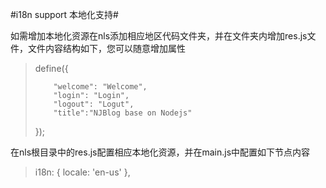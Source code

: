 #i18n support 本地化支持#

如需增加本地化资源在nls添加相应地区代码文件夹，并在文件夹内增加res.js文件，文件内容结构如下，您可以随意增加属性

> define({
> 
>         "welcome": "Welcome",
>         "login": "Login",
>         "logout": "Logut",
>         "title":"NJBlog base on Nodejs"
> 
> });
> 


在nls根目录中的res.js配置相应本地化资源，并在main.js中配置如下节点内容
> i18n: {
>         locale: 'en-us'
>     },